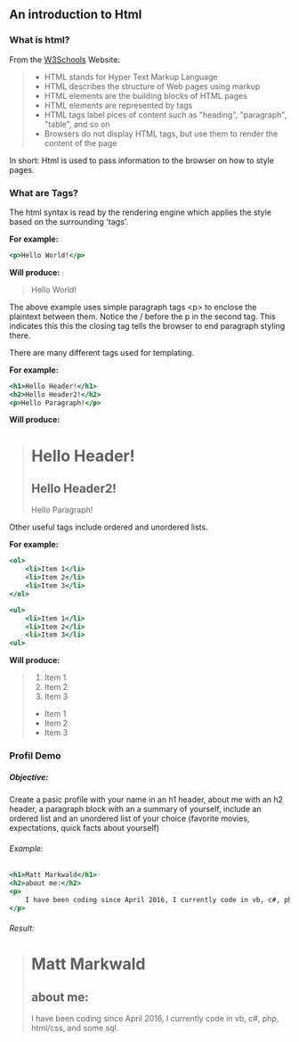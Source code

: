 An introduction to Html
-------------
### What is html?
From the [W3Schools][0] Website:

> * HTML stands for Hyper Text Markup Language
> * HTML describes the structure of Web pages using markup
> * HTML elements are the building blocks of HTML pages
> * HTML elements are represented by tags
> * HTML tags label pices of content such as "heading", "paragraph", "table", and so on
> * Browsers do not display HTML tags, but use them to render the content of the page

In short: Html is used to pass information to the browser on how to style pages.

### What are Tags?
The html syntax is read by the rendering engine which applies the style based on the surrounding 'tags'.

**For example:**

```{.html caption="Hello World"}
<p>Hello World!</p>
```

**Will produce:**

> <p>Hello World!</p>

The above example uses simple paragraph tags \<p\> to enclose the plaintext between them.
Notice the \/ before the p in the second tag.
This indicates this this the closing tag tells the browser to end paragraph styling there.

There are many different tags used for templating.

**For example:**

```{.html caption="Hello Headers"}
<h1>Hello Header!</h1>
<h2>Hello Header2!</h2>
<p>Hello Paragraph!</p>
```

**Will produce:**

> <h1>Hello Header!</h1>
> <h2>Hello Header2!</h2>
> <p>Hello Paragraph!</p>

Other useful tags include ordered and unordered lists.

**For example:**

```{.html caption="Lists"}
<ol>
	<li>Item 1</li>
	<li>Item 2</li>
	<li>Item 3</li>
</ol>

<ul>
	<li>Item 1</li>
	<li>Item 2</li>
	<li>Item 3</li>
<ul>
```

**Will produce:**

><ol>
>	<li>Item 1</li>
>	<li>Item 2</li>
>	<li>Item 3</li>
></ol>
>
><ul>
>	<li>Item 1</li>
>	<li>Item 2</li>
>	<li>Item 3</li>
><ul> 

### Profil Demo
##### Objective:
Create a pasic profile with your name in an h1 header, about me with an h2 header, a paragraph block with an a summary of yourself, include an ordered list and an unordered list of your choice (favorite movies, expectations, quick facts about yourself)

###### Example:

```{.html caption="Profil Demo"}
<h1>Matt Markwald</h1>
<h2>about me:</h2>
<p>
	I have been coding since April 2016, I currently code in vb, c#, php, html/css, and some sql.
</p>
```

###### Result:
> <h1>Matt Markwald</h1>
> <h2>about me:</h2>
> <p>
> 	I have been coding since April 2016, I currently code in vb, c#, php, html/css, and some sql.
> </p>



[0]: https://www.w3schools.com/html/html_intro.asp "W3Schools"
